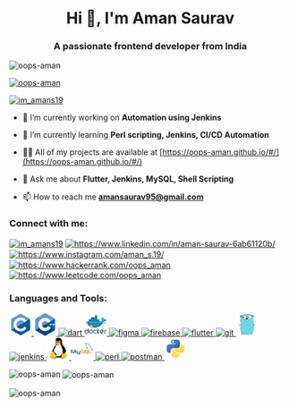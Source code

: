 <h1 align="center">Hi 👋, I'm Aman Saurav</h1>
<h3 align="center">A passionate frontend developer from India</h3>

<p align="left"> <img src="https://komarev.com/ghpvc/?username=oops-aman&label=Profile%20views&color=0e75b6&style=flat" alt="oops-aman" /> </p>

<p align="left"> <a href="https://github.com/ryo-ma/github-profile-trophy"><img src="https://github-profile-trophy.vercel.app/?username=oops-aman" alt="oops-aman" /></a> </p>

<p align="left"> <a href="https://twitter.com/im_amans19" target="blank"><img src="https://img.shields.io/twitter/follow/im_amans19?logo=twitter&style=for-the-badge" alt="im_amans19" /></a> </p>

- 🔭 I’m currently working on **Automation using Jenkins**

- 🌱 I’m currently learning **Perl scripting, Jenkins, CI/CD Automation**

- 👨‍💻 All of my projects are available at [https://oops-aman.github.io/#/](https://oops-aman.github.io/#/)

- 💬 Ask me about **Flutter, Jenkins, MySQL, Shell Scripting**

- 📫 How to reach me **amansaurav95@gmail.com**

<h3 align="left">Connect with me:</h3>
<p align="left">
<a href="https://twitter.com/im_amans19" target="blank"><img align="center" src="https://raw.githubusercontent.com/rahuldkjain/github-profile-readme-generator/master/src/images/icons/Social/twitter.svg" alt="im_amans19" height="30" width="40" /></a>
<a href="https://linkedin.com/in/https://www.linkedin.com/in/aman-saurav-6ab61120b/" target="blank"><img align="center" src="https://raw.githubusercontent.com/rahuldkjain/github-profile-readme-generator/master/src/images/icons/Social/linked-in-alt.svg" alt="https://www.linkedin.com/in/aman-saurav-6ab61120b/" height="30" width="40" /></a>
<a href="https://instagram.com/https://www.instagram.com/aman_s.19/" target="blank"><img align="center" src="https://raw.githubusercontent.com/rahuldkjain/github-profile-readme-generator/master/src/images/icons/Social/instagram.svg" alt="https://www.instagram.com/aman_s.19/" height="30" width="40" /></a>
<a href="https://www.hackerrank.com/https://www.hackerrank.com/oops_aman" target="blank"><img align="center" src="https://raw.githubusercontent.com/rahuldkjain/github-profile-readme-generator/master/src/images/icons/Social/hackerrank.svg" alt="https://www.hackerrank.com/oops_aman" height="30" width="40" /></a>
<a href="https://www.leetcode.com/https://www.leetcode.com/oops_aman" target="blank"><img align="center" src="https://raw.githubusercontent.com/rahuldkjain/github-profile-readme-generator/master/src/images/icons/Social/leet-code.svg" alt="https://www.leetcode.com/oops_aman" height="30" width="40" /></a>
</p>

<h3 align="left">Languages and Tools:</h3>
<p align="left"> <a href="https://www.cprogramming.com/" target="_blank" rel="noreferrer"> <img src="https://raw.githubusercontent.com/devicons/devicon/master/icons/c/c-original.svg" alt="c" width="40" height="40"/> </a> <a href="https://www.w3schools.com/cpp/" target="_blank" rel="noreferrer"> <img src="https://raw.githubusercontent.com/devicons/devicon/master/icons/cplusplus/cplusplus-original.svg" alt="cplusplus" width="40" height="40"/> </a> <a href="https://dart.dev" target="_blank" rel="noreferrer"> <img src="https://www.vectorlogo.zone/logos/dartlang/dartlang-icon.svg" alt="dart" width="40" height="40"/> </a> <a href="https://www.docker.com/" target="_blank" rel="noreferrer"> <img src="https://raw.githubusercontent.com/devicons/devicon/master/icons/docker/docker-original-wordmark.svg" alt="docker" width="40" height="40"/> </a> <a href="https://www.figma.com/" target="_blank" rel="noreferrer"> <img src="https://www.vectorlogo.zone/logos/figma/figma-icon.svg" alt="figma" width="40" height="40"/> </a> <a href="https://firebase.google.com/" target="_blank" rel="noreferrer"> <img src="https://www.vectorlogo.zone/logos/firebase/firebase-icon.svg" alt="firebase" width="40" height="40"/> </a> <a href="https://flutter.dev" target="_blank" rel="noreferrer"> <img src="https://www.vectorlogo.zone/logos/flutterio/flutterio-icon.svg" alt="flutter" width="40" height="40"/> </a> <a href="https://git-scm.com/" target="_blank" rel="noreferrer"> <img src="https://www.vectorlogo.zone/logos/git-scm/git-scm-icon.svg" alt="git" width="40" height="40"/> </a> <a href="https://golang.org" target="_blank" rel="noreferrer"> <img src="https://raw.githubusercontent.com/devicons/devicon/master/icons/go/go-original.svg" alt="go" width="40" height="40"/> </a> <a href="https://www.jenkins.io" target="_blank" rel="noreferrer"> <img src="https://www.vectorlogo.zone/logos/jenkins/jenkins-icon.svg" alt="jenkins" width="40" height="40"/> </a> <a href="https://www.linux.org/" target="_blank" rel="noreferrer"> <img src="https://raw.githubusercontent.com/devicons/devicon/master/icons/linux/linux-original.svg" alt="linux" width="40" height="40"/> </a> <a href="https://www.mysql.com/" target="_blank" rel="noreferrer"> <img src="https://raw.githubusercontent.com/devicons/devicon/master/icons/mysql/mysql-original-wordmark.svg" alt="mysql" width="40" height="40"/> </a> <a href="https://www.perl.org/" target="_blank" rel="noreferrer"> <img src="https://api.iconify.design/logos-perl.svg" alt="perl" width="40" height="40"/> </a> <a href="https://postman.com" target="_blank" rel="noreferrer"> <img src="https://www.vectorlogo.zone/logos/getpostman/getpostman-icon.svg" alt="postman" width="40" height="40"/> </a> <a href="https://www.python.org" target="_blank" rel="noreferrer"> <img src="https://raw.githubusercontent.com/devicons/devicon/master/icons/python/python-original.svg" alt="python" width="40" height="40"/> </a> </p>

<p><img align="left" src="https://github-readme-stats.vercel.app/api/top-langs?username=oops-aman&show_icons=true&locale=en&layout=compact" alt="oops-aman" /></p>

<p>&nbsp;<img align="center" src="https://github-readme-stats.vercel.app/api?username=oops-aman&show_icons=true&locale=en" alt="oops-aman" /></p>

<p><img align="center" src="https://github-readme-streak-stats.herokuapp.com/?user=oops-aman&" alt="oops-aman" /></p>
